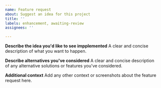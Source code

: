 ```yaml
---
name: Feature request
about: Suggest an idea for this project
title: ''
labels: enhancement, awaiting-review
assignees: ''

---
```


**Describe the idea you'd like to see impplemented**
A clear and concise description of what you want to happen.

**Describe alternatives you've considered**
A clear and concise description of any alternative solutions or features you've considered.

**Additional context**
Add any other context or screenshots about the feature request here.
